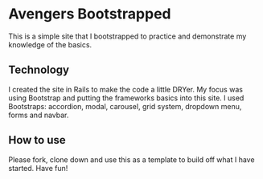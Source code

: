 # Avengers Bootstrapped

  This is a simple site that I bootstrapped to practice and demonstrate my
  knowledge of the basics.  

## Technology

  I created the site in Rails to make the code a little DRYer.  My focus was
  using Bootstrap and putting the frameworks basics into this site.  I used
  Bootstraps: accordion, modal, carousel, grid system, dropdown menu, forms and
  navbar.  

## How to use

  Please fork, clone down and use this as a template to build off what I have
  started.  Have fun!
